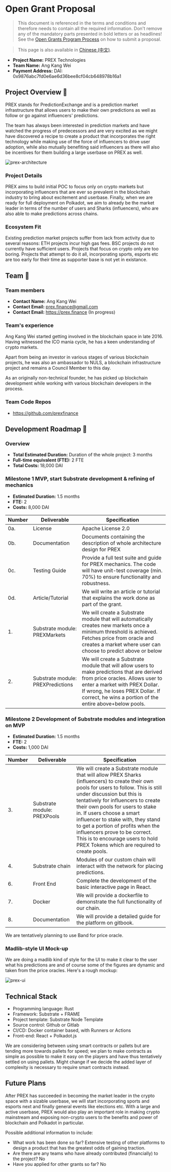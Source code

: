 # Open Grant Proposal

> This document is referenced in the terms and conditions and therefore needs to contain all the required information. Don't remove any of the mandatory parts presented in bold letters or as headlines! See the [Open Grants Program Process](https://github.com/w3f/Open-Grants-Program/blob/master/README_2.md) on how to submit a proposal.

> This page is also available in [Chinese (中文)](./application-template-cn.md).

* **Project Name:** PREX Technologies
* **Team Name:** Ang Kang Wei
* **Payment Address:** DAI: 0x9876abc7fd0e6ae6d36bee8cf04cb648978b16a1

## Project Overview :page_facing_up: 

PREX stands for PredictionExchange and is a prediction market infrastructure that allows users to make their own predictions as well as follow or go against influencers' predictions.  

The team has always been interested in prediction markets and have watched the progress of predecessors and are very excited as we might have discovered a recipe to create a product that incorporates the right technology while making use of the force of influencers to drive user adoption, while also mutually benefiting said influencers as there will also be incentives for them building a large userbase on PREX as well.

![prex-architecture](https://user-images.githubusercontent.com/78590360/109122937-3f84fa80-7784-11eb-9458-fb3cd2f253a3.png)

### Project Details 

PREX aims to build initial POC to focus only on crypto markets but incorporating influencers that are ever so prevalent in the blockchain industry to bring about excitement and userbase. Finally, when we are ready for full deployment on Polkadot, we aim to already be the market leader in terms of the number of users and Sharks (influencers), who are also able to make predictions across chains. 



### Ecosystem Fit 

Existing prediction market projects suffer from lack from activity due to several reasons: ETH projects incur high gas fees. BSC projects do not currently have sufficient users. Projects that focus on crypto only are too boring. Projects that attempt to do it all, incorporating sports, esports etc are too early for their time as supporter base is not yet in existance.

## Team :busts_in_silhouette:

### Team members
* **Contact Name:** Ang Kang Wei
* **Contact Email:** prex.finance@gmail.com
* **Contact Email:** https://prex.finance (In progress)

### Team's experience
Ang Kang Wei started getting involved in the blockchain space in late 2016. Having witnessed the ICO mania cycle, he has a keen understanding of crypto markets. 

Apart from being an investor in various stages of various blockchain projects, he was also an ambassador to NULS, a  blockchain infrastructure project and remains a Council Member to this day. 

As an originally non-technical founder, he has picked up blockchain development while working with various blockchain developers in the process.

### Team Code Repos
* https://github.com/prexfinance

## Development Roadmap :nut_and_bolt: 

### Overview
* **Total Estimated Duration:** Duration of the whole project: 3 months
* **Full-time equivalent (FTE):**  2 FTE
* **Total Costs:** 18,000 DAI

### Milestone 1 MVP, start Substrate development & refining of mechanics
* **Estimated Duration:** 1.5 months
* **FTE:**  2
* **Costs:** 8,000 DAI

| Number | Deliverable | Specification |
| ------------- | ------------- | ------------- |
| 0a. | License | Apache License 2.0 |
| 0b. | Documentation | Documents containing the description of whole architecture design for PREX |
| 0c. | Testing Guide | Provide a full test suite and guide for PREX mechanics. The code will have unit-test coverage (min. 70%) to ensure functionality and robustness. | 
| 0d. | Article/Tutorial | We will write an article or tutorial that explains the work done as part of the grant. |
| 1. | Substrate module: PREXMarkets | We will create a Substrate module that will automatically creates new markets once a minimum threshold is achieved. Fetches price from oracle and creates a market where user can choose to predict above or below |  
| 2. | Substrate module: PREXPredictions | We will create a Substrate module that will allow users to make predictions that are derived from price oracles. Allows user to enter a market with PREX Dollar. If wrong, he loses PREX Dollar. If correct, he wins a portion of the entire above+below pools.| 

### Milestone 2 Development of Substrate modules and integration on MVP
* **Estimated Duration:** 1.5 months
* **FTE:**  2
* **Costs:** 1,000 DAI

| Number | Deliverable | Specification |
| ------------- | ------------- | ------------- |
| 3. | Substrate module: PREXPools | We will create a Substrate module that will allow PREX Sharks (influencers) to create their own pools for users to follow. This is still under discussion but this is tentatively for influencers to create their own pools for users to stake in. If users choose a smart influencer to stake with, they stand to get a portion of profits when the influencers prove to be correct. This is to encourage users to hold PREX Tokens which are required to create pools.|
| 4. | Substrate chain | Modules of our custom chain will interact with the network for placing predictions. |  
| 6. | Front End | Complete the development of the basic interactive page in React. |
| 7. | Docker | We will provide a dockerfile to demonstrate the full functionality of our chain. |
| 8. | Documentation | We will provide a detailed guide for the platform on gitbook. |

We are tentatively planning to use Band for price oracle.

### Madlib-style UI Mock-up

We are doing a madlib kind of style for the UI to make it clear to the user what his predictions are and of course some of the figures are dynamic and taken from the price oracles. Here's a rough mockup:

![prex-ui](https://user-images.githubusercontent.com/78590360/109788608-6cd11d00-7c4a-11eb-93e4-e1c6927e1e9a.png)

## Technical Stack
* Programming language: Rust
* Framework: Substrate + FRAME
* Project template: Substrate Node Template
* Source control: Github or Gitlab
* CI/CD: Docker container based, with Runners or Actions
* Front-end: React + Polkadot.js

We are considering between using smart contracts or pallets but are tending more towards pallets for speed; we plan to make contracts as simple as possible to make it easy on the players and have thus tentatively settled on using pallets. Might change if we decide the added layer of complexity is necessary to require smart contracts instead.

## Future Plans
After PREX has succeeded in becoming the market leader in the crypto space with a sizable userbase, we will start incorporating sports and esports next and finally general events like elections etc. With a large and active userbase, PREX would also play an important role in making crypto mainstream and exposing non-crypto users to the benefits and power of blockchain and Polkadot in particular.

Possible additional information to include:
* What work has been done so far?
Extensive testing of other platforms to design a product that has the greatest odds of gaining traction.
* Are there are any teams who have already contributed (financially) to the project?
No
* Have you applied for other grants so far?
No
